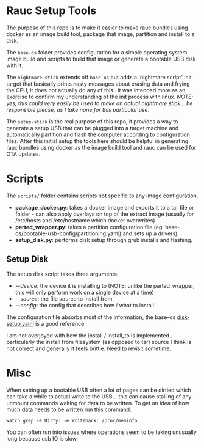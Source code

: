 # Rauc Setup Tools
The purpose of this repo is to make it easier to make rauc bundles using docker as an image build tool, package that image, partition and install to a disk.

The `base-os` folder provides configuration for a simple operating system image build and scripts to build that image or generate a bootable USB disk with it.

The `nightmare-stick` extends off `base-os` but adds a 'nightmare script' init target that basically prints nasty messages about erasing data and frying the CPU, it does not actually do any of this.. it was intended more as an exercise to confirm my understanding of the init process with linux. *NOTE: yes, this could very easily be used to make an actual nightmare stick... be responsible please, as I take none for this particular use*.

The `setup-stick` is the real purpose of this repo, it provides a way to generate a setup USB that can be plugged into a target machine and automatically partition and flash the computer according to configuration files. After this initial setup the tools here should be helpful in generating rauc bundles using docker as the image build tool and rauc can be used for OTA updates.

# Scripts
The `scripts/` folder contains scripts not specific to any image configuration.
- **package_docker.py**: takes a docker image and exports it to a tar file or folder - can also apply overlays on top of the extract image (usually for /etc/hosts and /etc/hostname which docker overwrites)
- **parted_wrapper.py**: takes a partition configuration file (eg: base-os/bootable-usb-config/partitioning.yaml) and sets up a drive(s)
- **setup_disk.py**: performs disk setup through grub installs and flashing.


## Setup Disk
The setup disk script takes three arguments:
- *--device*: the device it is installing to (NOTE: unlike the parted_wrapper, this will only perform work on a single device at a time)
- *--source*: the file source to install from
- *--config*: the config that describes how / what to install

The configuration file absorbs most of the information, the base-os [disk-setup.yaml](base-os/bootable-usb-config/disk-setup.yaml) is a good reference.

I am not overjoyed with how the install / install_to is implemented.. particularly the install from filesystem (as opposed to tar) source I think is not correct and generally it feels brittle. Need to revisit sometime.


# Misc
When setting up a bootable USB often a lot of pages can be dirtied which can take a while to actual write to the USB... this can cause stalling of any unmount commands waiting for data to be written. To get an idea of how much data needs to be written run this command.
```
watch grep -e Dirty: -e Writeback: /proc/meminfo
```

You can often run into issues where operations seem to be taking unusually long because usb IO is slow.

